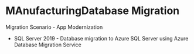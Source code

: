 # MAnufacturingDatabase Migration

Migration Scenario - App Modernization
* SQL Server 2019 - Database migration to Azure SQL Server using Azure Database Migration Service